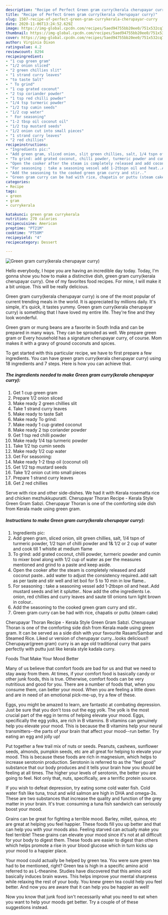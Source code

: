 ```yaml
---
description: "Recipe of Perfect Green gram curry(kerala cherupayar curry)"
title: "Recipe of Perfect Green gram curry(kerala cherupayar curry)"
slug: 1507-recipe-of-perfect-green-gram-currykerala-cherupayar-curry
date: 2020-11-06T13:24:52.629Z
image: https://img-global.cpcdn.com/recipes/5aed94755bb20ee0/751x532cq70/green-gram-currykerala-cherupayar-curry-recipe-main-photo.jpg
thumbnail: https://img-global.cpcdn.com/recipes/5aed94755bb20ee0/751x532cq70/green-gram-currykerala-cherupayar-curry-recipe-main-photo.jpg
cover: https://img-global.cpcdn.com/recipes/5aed94755bb20ee0/751x532cq70/green-gram-currykerala-cherupayar-curry-recipe-main-photo.jpg
author: Virginia Dixon
ratingvalue: 4.2
reviewcount: 8294
recipeingredient:
- "1 cup green gram"
- "1/2 onion sliced"
- "2 green chillies slit"
- "1 strand curry leaves"
- "to taste Salt"
- " To grind"
- "1 cup grated coconut"
- "2 tsp coriander powder"
- "1 tsp red chilli powder"
- "1/4 tsp turmeric powder"
- "1/2 tsp cumin seeds"
- "1/2 cup water"
- " For seasoning"
- "1-2 tbsp oil coconut oil"
- "1/2 tsp mustard seeds"
- "1/2 onion cut into small pieces"
- "1 strand curry leaves"
- "2 red chillies"
recipeinstructions:
- "Ingredients pic:"
- "Add green gram, sliced onion, slit green chillies, salt, 1/4 tspn of turmeric powder, 1/2 tspn of chilli powder and 1&amp; 1/2 or 2 cup of water and cook till 1 whistle at medium flame"
- "To grind: add grated coconut, chilli powder, turmeric powder and cumin to mixer bowl along with 1/2 cup of water as per the measures mentioned and grind to a paste and keep aside."
- "Open the cooker after the steam is completely released and add coconut paste.. add water to adjust the consistency required..add salt as per taste and stir well and let boil for 5 to 10 min in low flame.."
- "For seasoning : take a seasoning vessel add 1-2tbspn oil and heat..Add mustard seeds and let it splutter.. Now add the othe ingredients I.e. onion, red chillies and curry leaves and saute till onions turn light brown in colour.."
- "Add the seasoning to the cooked green gram curry and stir.."
- "Green gram curry can be had with rice, chapatis or puttu (steam cake)"
categories:
- Recipe
tags:
- green
- gram
- currykerala

katakunci: green gram currykerala 
nutrition: 270 calories
recipecuisine: American
preptime: "PT21M"
cooktime: "PT50M"
recipeyield: "4"
recipecategory: Dessert

---
```



![Green gram curry(kerala cherupayar curry)](https://img-global.cpcdn.com/recipes/5aed94755bb20ee0/751x532cq70/green-gram-currykerala-cherupayar-curry-recipe-main-photo.jpg)

Hello everybody, I hope you are having an incredible day today. Today, I'm gonna show you how to make a distinctive dish, green gram curry(kerala cherupayar curry). One of my favorites food recipes. For mine, I will make it a bit unique. This will be really delicious.

Green gram curry(kerala cherupayar curry) is one of the most popular of current trending meals in the world. It is appreciated by millions daily. It's simple, it's quick, it tastes yummy. Green gram curry(kerala cherupayar curry) is something that I have loved my entire life. They're fine and they look wonderful.

Green gram or mung beans are a favorite in South India and can be prepared in many ways. They can be sprouted as well. We prepare green gram or Every household has a signature cherupayar curry, of course. Mom makes it with a gravy of ground coconuts and spices.


To get started with this particular recipe, we have to first prepare a few ingredients. You can have green gram curry(kerala cherupayar curry) using 18 ingredients and 7 steps. Here is how you can achieve that.

<!--inarticleads1-->

##### The ingredients needed to make Green gram curry(kerala cherupayar curry):

1. Get 1 cup green gram
1. Prepare 1/2 onion sliced
1. Make ready 2 green chillies slit
1. Take 1 strand curry leaves
1. Make ready to taste Salt
1. Make ready  To grind:
1. Make ready 1 cup grated coconut
1. Make ready 2 tsp coriander powder
1. Get 1 tsp red chilli powder
1. Make ready 1/4 tsp turmeric powder
1. Take 1/2 tsp cumin seeds
1. Make ready 1/2 cup water
1. Get  For seasoning:
1. Make ready 1-2 tbsp oil (coconut oil)
1. Get 1/2 tsp mustard seeds
1. Take 1/2 onion cut into small pieces
1. Prepare 1 strand curry leaves
1. Get 2 red chillies


Serve with rice and other side-dishes. We had it with Kerala rosematta rice and chicken mezhukkupuratti. Cherupayar Thoran Recipe - Kerala Style Green Gram Sabzi. Cherupayar Thoran is one of the comforting side dish from Kerala made using green gram. 

<!--inarticleads2-->

##### Instructions to make Green gram curry(kerala cherupayar curry):

1. Ingredients pic:
1. Add green gram, sliced onion, slit green chillies, salt, 1/4 tspn of turmeric powder, 1/2 tspn of chilli powder and 1&amp; 1/2 or 2 cup of water and cook till 1 whistle at medium flame
1. To grind: add grated coconut, chilli powder, turmeric powder and cumin to mixer bowl along with 1/2 cup of water as per the measures mentioned and grind to a paste and keep aside.
1. Open the cooker after the steam is completely released and add coconut paste.. add water to adjust the consistency required..add salt as per taste and stir well and let boil for 5 to 10 min in low flame..
1. For seasoning : take a seasoning vessel add 1-2tbspn oil and heat..Add mustard seeds and let it splutter.. Now add the othe ingredients I.e. onion, red chillies and curry leaves and saute till onions turn light brown in colour..
1. Add the seasoning to the cooked green gram curry and stir..
1. Green gram curry can be had with rice, chapatis or puttu (steam cake)


Cherupayar Thoran Recipe - Kerala Style Green Gram Sabzi. Cherupayar Thoran is one of the comforting side dish from Kerala made using green gram. It can be served as a side dish with your favourite Rasam/Sambar and Steamed Rice. Liked ur version of cherupayar curry…looks delicious!! Cherupayar(green gram) curry is an age old traditional curry that pairs perfectly with puttu just like kerala style kadala curry. 

Foods That Make Your Mood Better


Many of us believe that comfort foods are bad for us and that we need to stay away from them. At times, if your comfort food is basically candy or other junk foods, this is true. Otherwise, comfort foods can be very nutritious and good for you. There are a number of foods that, when you consume them, can better your mood. When you are feeling a little down and are in need of an emotional pick-me-up, try a few of these.

Eggs, you might be amazed to learn, are fantastic at combating depression. Just be sure that you don't toss out the egg yolk. The yolk is the most crucial part of the egg in terms of helping elevate your mood. Eggs, specifically the egg yolks, are rich in B vitamins. B vitamins can genuinely help you elevate your mood. This is because the B vitamins help your neural transmitters--the parts of your brain that affect your mood--run better. Try eating an egg and jolly up!

Put together a few trail mix of nuts or seeds. Peanuts, cashews, sunflower seeds, almonds, pumpkin seeds, etc are all great for helping to elevate your mood. This is because these foods are rich in magnesium, which helps to increase serotonin production. Serotonin is referred to as the "feel good" substance that our body produces and it tells your brain how you should be feeling at all times. The higher your levels of serotonin, the better you are going to feel. Not only that, nuts, specifically, are a terrific protein source.

If you wish to defeat depression, try eating some cold water fish. Cold water fish like tuna, trout and wild salmon are high in DHA and omega-3s. These are two substances that increase the quality and function of the grey matter in your brain. It's true: consuming a tuna fish sandwich can seriously boost your mood. 

Grains can be great for fighting a terrible mood. Barley, millet, quinoa, etc are great at helping you feel happier. These foods fill you up better and that can help you with your moods also. Feeling starved can actually make you feel terrible! These grains can elevate your mood since it's not at all difficult for your body to digest them. These foods are easier to digest than others which helps promote a rise in your blood glucose which in turn kicks up your mood to a happier place.

Your mood could actually be helped by green tea. You were sure green tea had to be mentioned, right? Green tea is high in a specific amino acid referred to as L-theanine. Studies have discovered that this amino acid basically induces brain waves. This helps improve your mental sharpness while relaxing the rest of your body. You knew green tea could help you feel better. And now you are aware that it can help you be happier as well!

Now you know that junk food isn't necessarily what you need to eat when you want to help your moods get better. Try  a  couple of  of  these  suggestions  instead.

